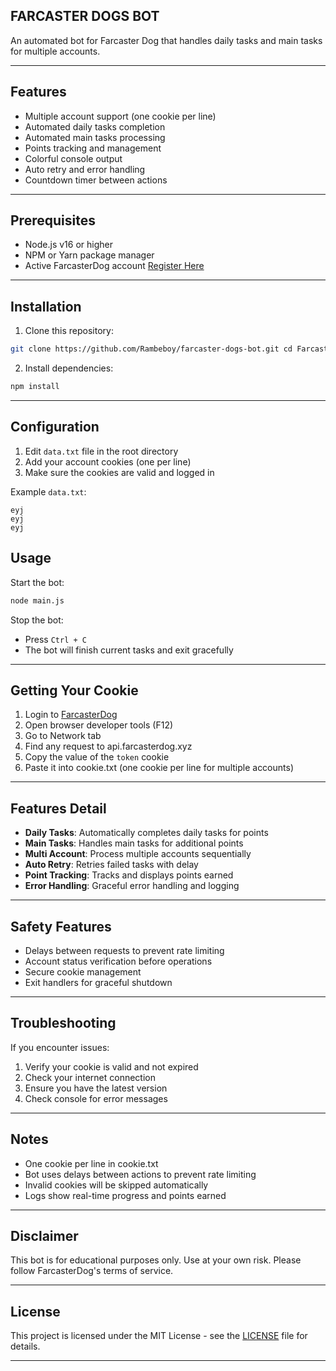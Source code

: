 ## FARCASTER DOGS BOT

An automated bot for Farcaster Dog that handles daily tasks and main tasks for multiple accounts.

---

## Features

- Multiple account support (one cookie per line)
- Automated daily tasks completion
- Automated main tasks processing
- Points tracking and management
- Colorful console output
- Auto retry and error handling
- Countdown timer between actions

---

## Prerequisites

- Node.js v16 or higher
- NPM or Yarn package manager
- Active FarcasterDog account [Register Here](https://farcasterdog.xyz)

---

## Installation

1. Clone this repository:

```bash
git clone https://github.com/Rambeboy/farcaster-dogs-bot.git cd FarcasterDog-BOT
```

2. Install dependencies:

```bash
npm install
```

---

## Configuration

1. Edit `data.txt` file in the root directory
2. Add your account cookies (one per line)
3. Make sure the cookies are valid and logged in

Example `data.txt`:

```
eyj
eyj
eyj
```

## Usage

Start the bot:

```bash
node main.js
```

Stop the bot:

- Press `Ctrl + C`
- The bot will finish current tasks and exit gracefully

---

## Getting Your Cookie

1. Login to [FarcasterDog](https://farcasterdog.xyz/referral)
2. Open browser developer tools (F12)
3. Go to Network tab
4. Find any request to api.farcasterdog.xyz
5. Copy the value of the `token` cookie
6. Paste it into cookie.txt (one cookie per line for multiple accounts)

---

## Features Detail

- **Daily Tasks**: Automatically completes daily tasks for points
- **Main Tasks**: Handles main tasks for additional points
- **Multi Account**: Process multiple accounts sequentially
- **Auto Retry**: Retries failed tasks with delay
- **Point Tracking**: Tracks and displays points earned
- **Error Handling**: Graceful error handling and logging

---

## Safety Features

- Delays between requests to prevent rate limiting
- Account status verification before operations
- Secure cookie management
- Exit handlers for graceful shutdown

---

## Troubleshooting

If you encounter issues:

1. Verify your cookie is valid and not expired
2. Check your internet connection
3. Ensure you have the latest version
4. Check console for error messages

---

## Notes

- One cookie per line in cookie.txt
- Bot uses delays between actions to prevent rate limiting
- Invalid cookies will be skipped automatically
- Logs show real-time progress and points earned

---

## Disclaimer

This bot is for educational purposes only. Use at your own risk. Please follow FarcasterDog's terms of service.

---

## License

This project is licensed under the MIT License - see the [LICENSE](LICENSE) file for details.

---
